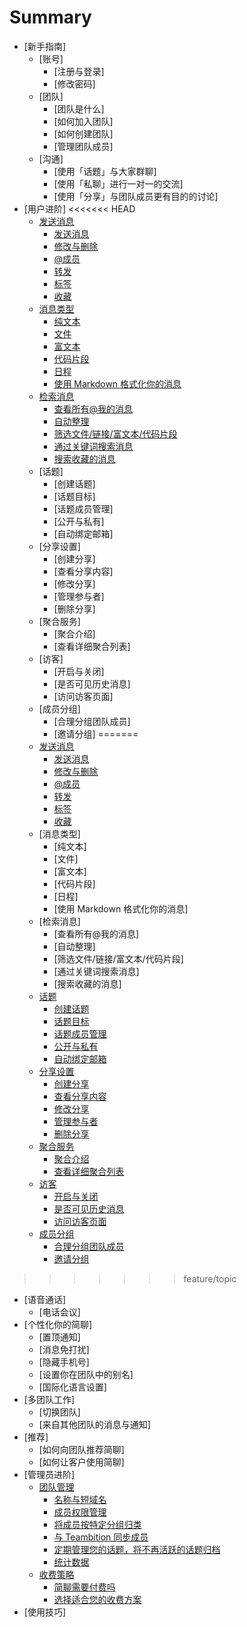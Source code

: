 # Summary

* [新手指南]
   * [账号]
       * [注册与登录]
       * [修改密码]
   * [团队]
       * [团队是什么]
       * [如何加入团队]
       * [如何创建团队]
       * [管理团队成员]
   * [沟通]
       * [使用「话题」与大家群聊]
       * [使用「私聊」进行一对一的交流]
       * [使用「分享」与团队成员更有目的的讨论]
* [用户进阶]
<<<<<<< HEAD
   * [发送消息](posts/2-1-send-message.md)
       * [发送消息](posts/2-1-send-message.md)
       * [修改与删除](posts/2-1-send-message.md)
       * [@成员](posts/2-1-send-message.md)
       * [转发](posts/2-1-send-message.md)
       * [标签](posts/2-1-send-message.md)
       * [收藏](posts/2-1-send-message.md)
   * [消息类型](posts/2-2-message-type.md)
       * [纯文本](posts/2-2-message-type.md)
       * [文件](posts/2-2-message-type.md)
       * [富文本](posts/2-2-message-type.md)
       * [代码片段](posts/2-2-message-type.md)
       * [日程](posts/2-2-message-type.md)
       * [使用 Markdown 格式化你的消息](posts/2-2-message-type.md)
   * [检索消息](posts/2-3-search-message.md)
       * [查看所有@我的消息](posts/2-3-search-message.md)
       * [自动整理](posts/2-3-search-message.md)
       * [筛选文件/链接/富文本/代码片段](posts/2-3-search-message.md)
       * [通过关键词搜索消息](posts/2-3-search-message.md)
       * [搜索收藏的消息](posts/2-3-search-message.md)
   * [话题]
       * [创建话题]
       * [话题目标]
       * [话题成员管理]
       * [公开与私有]
       * [自动绑定邮箱]
   * [分享设置]
       * [创建分享]
       * [查看分享内容]
       * [修改分享]
       * [管理参与者]
       * [删除分享]
   * [聚合服务]
       * [聚合介绍]
       * [查看详细聚合列表]
   * [访客]
       * [开启与关闭]
       * [是否可见历史消息]
       * [访问访客页面]
   * [成员分组]
       * [合理分组团队成员]
       * [邀请分组]
=======
   * [发送消息](posts/send-message.md)
       * [发送消息](posts/send-message.md)
       * [修改与删除](posts/send-message.md)
       * [@成员](posts/send-message.md)
       * [转发](posts/send-message.md)
       * [标签](posts/send-message.md)
       * [收藏](posts/send-message.md)
   * [消息类型]
       * [纯文本]
       * [文件]
       * [富文本]
       * [代码片段]
       * [日程]
       * [使用 Markdown 格式化你的消息]
   * [检索消息]
       * [查看所有@我的消息]
       * [自动整理]
       * [筛选文件/链接/富文本/代码片段]
       * [通过关键词搜索消息]
       * [搜索收藏的消息]
   * [话题](posts/2-4-topic.md)
       * [创建话题](posts/2-4-topic.md)
       * [话题目标](posts/2-4-topic.md)
       * [话题成员管理](posts/2-4-topic.md)
       * [公开与私有](posts/2-4-topic.md)
       * [自动绑定邮箱](posts/2-4-topic.md)
   * [分享设置](posts/2-5-story.md)
       * [创建分享](posts/2-5-story.md)
       * [查看分享内容](posts/2-5-story.md)
       * [修改分享](posts/2-5-story.md)
       * [管理参与者](posts/2-5-story.md)
       * [删除分享](posts/2-5-story.md)
   * [聚合服务](posts/2-6-integration.md)
       * [聚合介绍](posts/2-6-integration.md)
       * [查看详细聚合列表](posts/2-6-integration.md)
   * [访客](posts/2-7-guest.md)
       * [开启与关闭](posts/2-7-guest.md)
       * [是否可见历史消息](posts/2-7-guest.md)
       * [访问访客页面](posts/2-7-guest.md)
   * [成员分组](posts/2-8-group.md)
       * [合理分组团队成员](posts/2-8-group.md)
       * [邀请分组](posts/2-8-group.md)
>>>>>>> feature/topic
   * [语音通话]
       * [电话会议]
   * [个性化你的简聊]
       * [置顶通知]
       * [消息免打扰]
       * [隐藏手机号]
       * [设置你在团队中的别名]
       * [国际化语言设置]
   * [多团队工作]
       * [切换团队]
       * [来自其他团队的消息与通知]
   * [推荐]
       * [如何向团队推荐简聊]
       * [如何让客户使用简聊]
* [管理员进阶]
   * [团队管理](posts/3-1-manage-team.md)
       * [名称与短域名](posts/3-1-manage-team.md)
       * [成员权限管理](posts/3-1-manage-team.md)
       * [将成员按特定分组归类](posts/3-1-manage-team.md)
       * [与 Teambition 同步成员](posts/3-1-manage-team.md)
       * [定期管理您的话题，将不再活跃的话题归档](posts/3-1-manage-team.md)
       * [统计数据](posts/3-1-manage-team.md)
   * [收费策略](posts/3-2-pricing.md)
       * [简聊需要付费吗](posts/3-2-pricing.md)
       * [选择适合您的收费方案](posts/3-2-pricing.md)
* [使用技巧]
